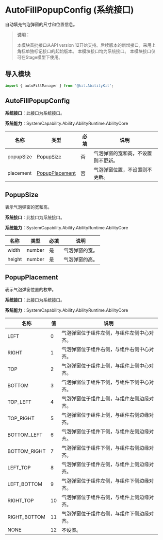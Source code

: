 # AutoFillPopupConfig (系统接口)

自动填充气泡弹窗的尺寸和位置信息。

> **说明：**
> 
> 本模块首批接口从API version 12开始支持。后续版本的新增接口，采用上角标单独标记接口的起始版本。
> 本模块接口均为系统接口。
> 本模块接口仅可在Stage模型下使用。

## 导入模块

```ts
import { autoFillManager } from '@kit.AbilityKit';
```

## AutoFillPopupConfig

**系统接口**：此接口为系统接口。

**系统能力**：SystemCapability.Ability.AbilityRuntime.AbilityCore

| 名称    | 类型           | 必填 | 说明                                       |
| --------- | -------------- | ---- | ------------------------------------------ |
| popupSize | [PopupSize](#popupsize)      | 否   | 气泡弹窗的宽和高，不设置则不更新。 |
| placement | [PopupPlacement](#popupplacement) | 否   | 气泡弹窗位置，不设置则不更新。|

## PopupSize

表示气泡弹窗的宽和高。

**系统接口**：此接口为系统接口。

**系统能力**：SystemCapability.Ability.AbilityRuntime.AbilityCore

| 名称 | 类型   | 必填 | 说明            |
| ------ | ------ | ---- | --------------- |
| width  | number | 是   | 气泡弹窗的宽。 |
| height | number | 是   | 气泡弹窗的高。 |

## PopupPlacement

表示气泡弹窗位置的枚举。

**系统接口**：此接口为系统接口。

**系统能力**：SystemCapability.Ability.AbilityRuntime.AbilityCore

| 名称         | 值  | 说明                               |
| ------------ | --- | --------------------------------- |
| LEFT         |  0  |气泡弹窗位于组件左侧，与组件左侧中心对齐。 |
| RIGHT        |  1  |气泡弹窗位于组件右侧，与组件右侧中心对齐。 |
| TOP          |  2  |气泡弹窗位于组件上侧，与组件上侧中心对齐。 |
| BOTTOM       |  3  |气泡弹窗位于组件下侧，与组件下侧中心对齐。 |
| TOP_LEFT     |  4  |气泡弹窗位于组件上侧，与组件左侧边缘对齐。 |
| TOP_RIGHT    |  5  |气泡弹窗位于组件上侧，与组件右侧边缘对齐。 |
| BOTTOM_LEFT  |  6  |气泡弹窗位于组件下侧，与组件左侧边缘对齐。 |
| BOTTOM_RIGHT |  7  |气泡弹窗位于组件下侧，与组件右侧边缘对齐。 |
| LEFT_TOP     |  8  |气泡弹窗位于组件左侧，与组件上侧边缘对齐。 |
| LEFT_BOTTOM  |  9  |气泡弹窗位于组件左侧，与组件下侧边缘对齐。 |
| RIGHT_TOP    |  10 |气泡弹窗位于组件右侧，与组件上侧边缘对齐。 |
| RIGHT_BOTTOM |  11 |气泡弹窗位于组件右侧，与组件下侧边缘对齐。 |
| NONE         |  12 |不设置。                                |